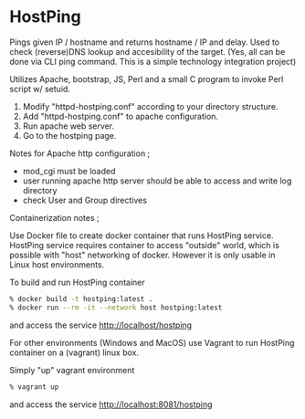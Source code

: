 # HostPing

Pings given IP / hostname and returns hostname / IP and delay. Used to check (reverse)DNS lookup and accesibility of the target. (Yes, all can be done via CLI ping command. This is a simple technology integration project)

Utilizes Apache, bootstrap, JS, Perl and a small C program to invoke Perl script w/ setuid.

1. Modify "httpd-hostping.conf" according to your directory structure.
2. Add "httpd-hostping.conf" to apache configuration.
3. Run apache web server.
4. Go to the hostping page.

Notes for Apache http configuration ;

- mod_cgi must be loaded
- user running apache http server should be able to access and write log directory
- check User and Group directives

Containerization notes ;

Use Docker file to create docker container that runs HostPing service.
HostPing service requires container to access "outside" world, which is possible with "host" networking of docker. However it is only usable in Linux host environments.

To build and run HostPing container

```bash
% docker build -t hostping:latest .
% docker run --rm -it --network host hostping:latest
```

and access the service <http://localhost/hostping>

For other environments (Windows and MacOS) use Vagrant to run HostPing container on a (vagrant) linux box.

Simply "up" vagrant environment

```bash
% vagrant up
```

and access the service <http://localhost:8081/hostping>

